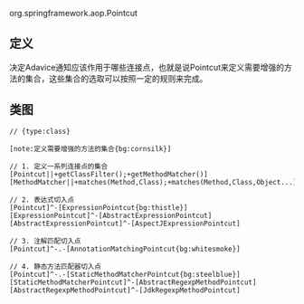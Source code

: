org.springframework.aop.Pointcut

## 定义
决定Adavice通知应该作用于哪些连接点，也就是说Pointcut来定义需要增强的方法的集合，这些集合的选取可以按照一定的规则来完成。

## 类图

```yuml
// {type:class}

[note:定义需要增强的方法的集合{bg:cornsilk}]

// 1. 定义一系列连接点的集合
[Pointcut||+getClassFilter();+getMethodMatcher()]
[MethodMatcher||+matches(Method,Class);+matches(Method,Class,Object...);+isRuntime()]

// 2. 表达式切入点
[Pointcut]^-[ExpressionPointcut{bg:thistle}]
[ExpressionPointcut]^-[AbstractExpressionPointcut]
[AbstractExpressionPointcut]^-[AspectJExpressionPointcut]

// 3. 注解匹配切入点
[Pointcut]^-.-[AnnotationMatchingPointcut{bg:whitesmoke}]

// 4. 静态方法匹配器切入点
[Pointcut]^-.-[StaticMethodMatcherPointcut{bg:steelblue}]
[StaticMethodMatcherPointcut]^-[AbstractRegexpMethodPointcut]
[AbstractRegexpMethodPointcut]^-[JdkRegexpMethodPointcut]
    
```